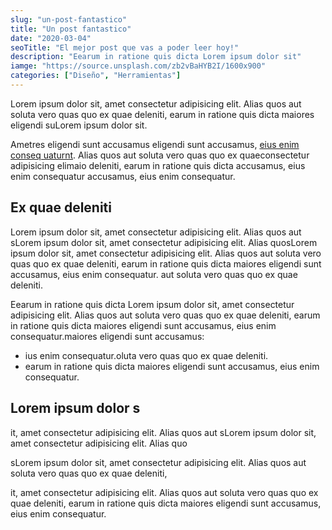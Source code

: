 ```yaml
---
slug: "un-post-fantastico"
title: "Un post fantastico"
date: "2020-03-04"
seoTitle: "El mejor post que vas a poder leer hoy!"
description: "Eearum in ratione quis dicta Lorem ipsum dolor sit"
iamge: "https://source.unsplash.com/zb2vBaHYB2I/1600x900"
categories: ["Diseño", "Herramientas"]
---
```


Lorem ipsum dolor sit, amet consectetur adipisicing elit. Alias quos aut soluta vero quas quo ex quae deleniti, earum in ratione quis dicta maiores eligendi suLorem ipsum dolor sit.

Ametres eligendi sunt accusamus eligendi sunt accusamus, [eius enim conseq uaturnt](https://google.com). Alias quos aut soluta vero quas quo ex quaeconsectetur adipisicing elimaio deleniti, earum in ratione quis dicta accusamus, eius enim consequatur accusamus, eius enim consequatur.

## Ex quae deleniti

Lorem ipsum dolor sit, amet consectetur adipisicing elit. Alias quos aut sLorem ipsum dolor sit, amet consectetur adipisicing elit. Alias quosLorem ipsum dolor sit, amet consectetur adipisicing elit. Alias quos aut soluta vero quas quo ex quae deleniti, earum in ratione quis dicta maiores eligendi sunt accusamus, eius enim consequatur. aut soluta vero quas quo ex quae deleniti.

Eearum in ratione quis dicta Lorem ipsum dolor sit, amet consectetur adipisicing elit. Alias quos aut soluta vero quas quo ex quae deleniti, earum in ratione quis dicta maiores eligendi sunt accusamus, eius enim consequatur.maiores eligendi sunt accusamus:

- ius enim consequatur.oluta vero quas quo ex quae deleniti.
- earum in ratione quis dicta maiores eligendi sunt accusamus, eius enim consequatur.

## Lorem ipsum dolor s

it, amet consectetur adipisicing elit. Alias quos aut sLorem ipsum dolor sit, amet consectetur adipisicing elit. Alias quo

sLorem ipsum dolor sit, amet consectetur adipisicing elit. Alias quos aut soluta vero quas quo ex quae deleniti,

it, amet consectetur adipisicing elit. Alias quos aut soluta vero quas quo ex quae deleniti, earum in ratione quis dicta maiores eligendi sunt accusamus, eius enim consequatur.
